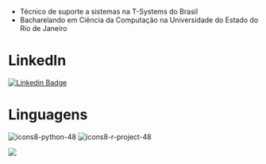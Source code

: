 - Técnico de suporte a sistemas na T-Systems do Brasil
- Bacharelando em Ciência da Computação na Universidade do Estado do Rio de Janeiro

# LinkedIn
[![Linkedin Badge](https://img.shields.io/badge/Linkedin-323330?style=for-the-badge&logo=linkedin&logoColor=blue)](https://www.linkedin.com/in/rafaelmanteigabalbino/)

# Linguagens
![icons8-python-48](https://user-images.githubusercontent.com/25599308/219158898-43964b1f-e7b9-479c-9d42-551d5b244e28.png)
![icons8-r-project-48](https://user-images.githubusercontent.com/25599308/219160932-e07da749-8620-4abb-9c80-f2bb6f39b230.png)

<img src="https://github-readme-stats.vercel.app/api/top-langs/?username=voyager19878&layout=compact"/>
